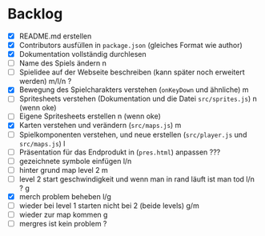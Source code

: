 # Backlog

- [x] README.md erstellen
- [x] Contributors ausfüllen in `package.json` (gleiches Format wie author)
- [x] Dokumentation vollständig durchlesen
- [ ] Name des Spiels ändern n
- [ ] Spielidee auf der Webseite beschreiben (kann später noch erweitert werden)
      m/l/n ?
- [x] Bewegung des Spielcharakters verstehen (`onKeyDown` und ähnliche) m
- [ ] Spritesheets verstehen (Dokumentation und die Datei `src/sprites.js`) n
      (wenn oke)
- [ ] Eigene Spritesheets erstellen n (wenn oke)
- [x] Karten verstehen und verändern (`src/maps.js`) m
- [ ] Spielkomponenten verstehen, und neue erstellen (`src/player.js` und
      `src/maps.js`) l
- [ ] Präsentation für das Endprodukt in (`pres.html`) anpassen ???
- [ ] gezeichnete symbole einfügen l/n
- [ ] hinter grund map level 2 m
- [ ] level 2 start geschwindigkeit und wenn man in rand läuft ist man tod l/n ?
      g
- [x] merch problem beheben l/g
- [ ] wieder bei level 1 starten nicht bei 2 (beide levels) g/m
- [ ] wieder zur map kommen g
- [ ] mergres ist kein problem ?
